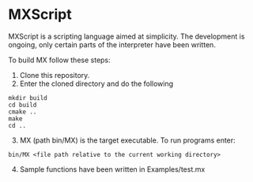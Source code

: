 # MXScript
MXScript is a scripting language aimed at simplicity. The development is ongoing, only certain parts of the interpreter have been written.

To build MX follow these steps:
1. Clone this repository.
2. Enter the cloned directory and do the following

```
mkdir build
cd build
cmake ..
make
cd ..
```

3. MX (path bin/MX) is the target executable. To run programs enter:
```
bin/MX <file path relative to the current working directory>
```

4. Sample functions have been written in Examples/test.mx